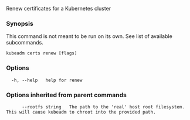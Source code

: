 
Renew certificates for a Kubernetes cluster

### Synopsis

This command is not meant to be run on its own. See list of available subcommands.

```
kubeadm certs renew [flags]
```

### Options

```
  -h, --help   help for renew
```

### Options inherited from parent commands

```
      --rootfs string   The path to the 'real' host root filesystem. This will cause kubeadm to chroot into the provided path.
```
